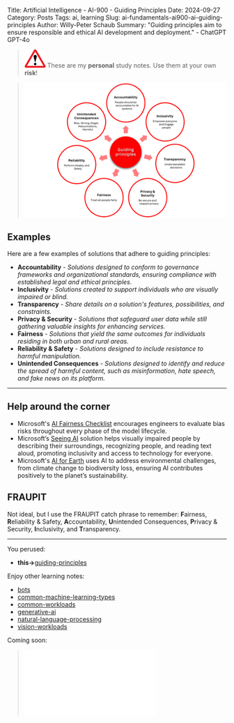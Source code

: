 Title: Artificial Intelligence - AI-900 - Guiding Principles
Date: 2024-09-27
Category: Posts 
Tags: ai, learning
Slug: ai-fundamentals-ai900-ai-guiding-principles
Author: Willy-Peter Schaub
Summary: "Guiding principles aim to ensure responsible and ethical AI development and deployment." - ChatGPT GPT-4o

>
>![alert](../images/alert-tiny.png)
>These are my **personal** study notes. Use them at your own **risk**!

> ![guiding-principles](../images/ai-fundamentals-ai900-guiding-principles.png) 

## Examples

Here are a few examples of solutions that adhere to guiding principles:

- **Accountability** - _Solutions designed to conform to governance frameworks and organizational standards, ensuring compliance with established legal and ethical principles._
- **Inclusivity** - _Solutions created to support individuals who are visually impaired or blind._
- **Transparency** - _Share details on a solution's features, possibilities, and constraints._
- **Privacy & Security** - _Solutions that safeguard user data while still gathering valuable insights for enhancing services._
- **Fairness** - _Solutions that yield the same outcomes for individuals residing in both urban and rural areas._
- **Reliability & Safety** - _Solutions designed to include resistance to harmful manipulation._
- **Unintended Consequences** - _Solutions designed to identify and reduce the spread of harmful content, such as misinformation, hate speech, and fake news on its platform._

---

## Help around the corner

- Microsoft's [AI Fairness Checklist](https://www.microsoft.com/en-us/research/project/ai-fairness-checklist/?msockid=00c538c26eda63c107f52ca16fce622e) encourages engineers to evaluate bias risks throughout every phase of the model lifecycle.
- Microsoft’s [Seeing AI](https://www.microsoft.com/en-us/garage/wall-of-fame/seeing-ai/?msockid=00c538c26eda63c107f52ca16fce622e) solution helps visually impaired people by describing their surroundings, recognizing people, and reading text aloud, promoting inclusivity and access to technology for everyone.
- Microsoft's [AI for Earth](https://news.microsoft.com/apac/features/ai-for-earth-helping-save-the-planet-with-data-science/?msockid=00c538c26eda63c107f52ca16fce622e) uses AI to address environmental challenges, from climate change to biodiversity loss, ensuring AI contributes positively to the planet’s sustainability.

## FRAUPIT

Not ideal, but I use the FRAUPIT catch phrase to remember: **F**airness, **R**eliability & Safety, **A**ccountability, **U**nintended Consequences, **P**rivacy & Security, **I**nclusivity, and **T**ransparency.

---

You perused:

- **this->**[guiding-principles](/ai-fundamentals-ai900-guiding-principles.html)

Enjoy other learning notes:

- [bots](/ai-fundamentals-ai900-bots.html)
- [common-machine-learning-types](/ai-fundamentals-ai900-common-machine-learning-types.html)
- [common-workloads](/ai-fundamentals-ai900-common-workloads.html)
- [generative-ai](/ai-fundamentals-ai900-generative-ai.html)
- [natural-language-processing](/ai-fundamentals-ai900-natural-language-processing.html)
- [vision-workloads](/ai-fundamentals-ai900-vision-workloads.html)

Coming soon:

> ![ai-900 poster](../images/ai-fundamentals-ai900-poster.html)

